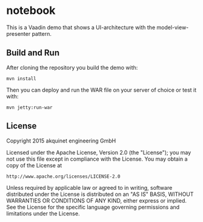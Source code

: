 # notebook
This is a Vaadin demo that shows a UI-architecture with the model-view-presenter pattern.

## Build and Run
After cloning the repository you build the demo with:

`mvn install`

Then you can deploy and run the WAR file on your server of choice or test it with:

`mvn jetty:run-war`

## License
Copyright 2015 akquinet engineering GmbH

Licensed under the Apache License, Version 2.0 (the "License");
you may not use this file except in compliance with the License.
You may obtain a copy of the License at

    http://www.apache.org/licenses/LICENSE-2.0

Unless required by applicable law or agreed to in writing, software
distributed under the License is distributed on an "AS IS" BASIS,
WITHOUT WARRANTIES OR CONDITIONS OF ANY KIND, either express or implied.
See the License for the specific language governing permissions and
limitations under the License.
